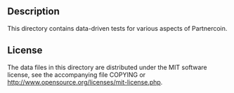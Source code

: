 Description
------------

This directory contains data-driven tests for various aspects of Partnercoin.

License
--------

The data files in this directory are distributed under the MIT software
license, see the accompanying file COPYING or
http://www.opensource.org/licenses/mit-license.php.

